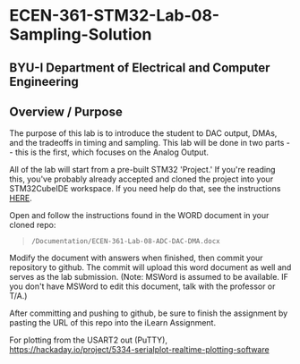 # ECEN-361-STM32-Lab-08-Sampling-Solution

## BYU-I  Department of Electrical and Computer Engineering
<!-- div style="text-align: right">Initially Written:  Fall-2023   LRW</div> -->

## Overview / Purpose
The purpose of this lab is to introduce the student to DAC output, DMAs, and the tradeoffs in timing and sampling.  This lab will be done in two parts -- this is the first, which focuses on the Analog Output.  


All of the lab will start from a pre-built STM32 'Project.'  If you're reading this, you've probably already accepted and cloned the project into your STM32CubeIDE workspace.  If you need help do that, see the instructions [HERE](./Documentation/Working_with_Labs_from_Github_Classroom_Repository.pdf).

Open and follow the instructions found in the WORD document in your cloned repo: 

>``/Documentation/ECEN-361-Lab-08-ADC-DAC-DMA.docx``

Modify the document with answers when finished, then commit your repository to github.   The commit will upload this word document as well and serves as the lab submission.   (Note:  MSWord is assumed to be available.  IF you don't have MSWord to edit this document, talk with the professor or T/A.)

After committing and pushing to github, be sure to finish the assignment by pasting the URL of this repo into the iLearn Assignment.  


For plotting from the USART2 out (PuTTY),  https://hackaday.io/project/5334-serialplot-realtime-plotting-software


<!----------------------------------->
